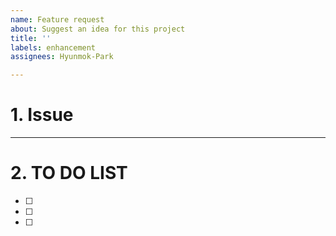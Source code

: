 ```yaml
---
name: Feature request
about: Suggest an idea for this project
title: ''
labels: enhancement
assignees: Hyunmok-Park

---
```


# 1. Issue


---

# 2. TO DO LIST
- [ ]
- [ ]
- [ ]
